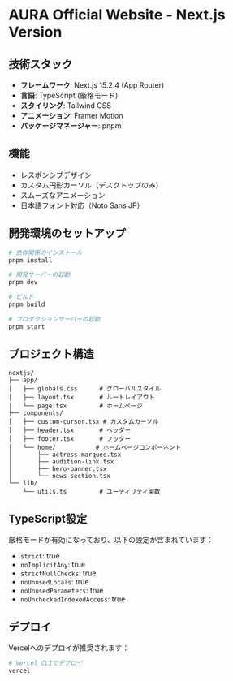 # AURA Official Website - Next.js Version

## 技術スタック

- **フレームワーク**: Next.js 15.2.4 (App Router)
- **言語**: TypeScript (厳格モード)
- **スタイリング**: Tailwind CSS
- **アニメーション**: Framer Motion
- **パッケージマネージャー**: pnpm

## 機能

- レスポンシブデザイン
- カスタム円形カーソル（デスクトップのみ）
- スムーズなアニメーション
- 日本語フォント対応（Noto Sans JP）

## 開発環境のセットアップ

```bash
# 依存関係のインストール
pnpm install

# 開発サーバーの起動
pnpm dev

# ビルド
pnpm build

# プロダクションサーバーの起動
pnpm start
```

## プロジェクト構造

```
nextjs/
├── app/
│   ├── globals.css      # グローバルスタイル
│   ├── layout.tsx       # ルートレイアウト
│   └── page.tsx         # ホームページ
├── components/
│   ├── custom-cursor.tsx # カスタムカーソル
│   ├── header.tsx       # ヘッダー
│   ├── footer.tsx       # フッター
│   └── home/           # ホームページコンポーネント
│       ├── actress-marquee.tsx
│       ├── audition-link.tsx
│       ├── hero-banner.tsx
│       └── news-section.tsx
└── lib/
    └── utils.ts         # ユーティリティ関数
```

## TypeScript設定

厳格モードが有効になっており、以下の設定が含まれています：

- `strict`: true
- `noImplicitAny`: true
- `strictNullChecks`: true
- `noUnusedLocals`: true
- `noUnusedParameters`: true
- `noUncheckedIndexedAccess`: true

## デプロイ

Vercelへのデプロイが推奨されます：

```bash
# Vercel CLIでデプロイ
vercel
```
